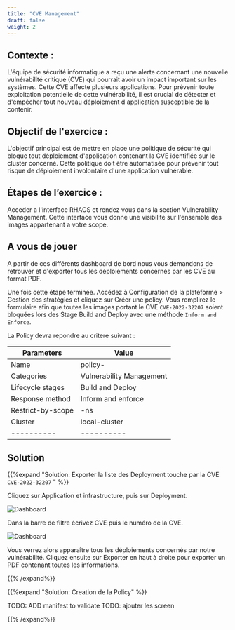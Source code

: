 ```yaml
---
title: "CVE Management"
draft: false
weight: 2
---
```


## Contexte :

L'équipe de sécurité informatique a reçu une alerte concernant une nouvelle vulnérabilité critique (CVE) qui pourrait avoir un impact important sur les systèmes. Cette CVE affecte plusieurs  applications. Pour prévenir toute exploitation potentielle de cette vulnérabilité, il est crucial de détecter et d'empêcher tout nouveau déploiement d'application susceptible de la contenir.

## Objectif de l'exercice :

L'objectif principal est de mettre en place une politique de sécurité qui bloque tout déploiement d'application contenant la CVE identifiée sur le cluster concerné. Cette politique doit être automatisée pour prévenir tout risque de déploiement involontaire d'une application vulnérable.

## Étapes de l’exercice :

Acceder a l'interface RHACS et rendez vous dans la section Vulnerability Management. Cette interface vous donne une visibilite sur l'ensemble des images appartenant a votre scope.

## A vous de jouer 

A partir de ces différents dashboard de bord nous vous demandons de retrouver et d'exporter tous les déploiements concernés par les CVE au format PDF.

Une fois cette étape terminée. Accédez à Configuration de la plateforme > Gestion des stratégies et cliquez sur Créer une policy. Vous remplirez le formulaire afin que toutes les images portant le CVE `CVE-2022-32207` soient bloquées lors des Stage Build and Deploy avec une méthode `Inform and Enforce`.

La Policy devra repondre au critere suivant :

| Parameters | Value |
|----------|----------|
| Name | policy-<YOURCOUNTRY> |
| Categories | Vulnerability Management |
| Lifecycle stages| Build and Deploy |
| Response method | Inform and enforce |
| Restrict-by-scope | <YOURCOUNTRY>-ns |
| Cluster | local-cluster |
|----------|----------|

## Solution


{{%expand "Solution: Exporter la liste des Deployment touche par la CVE `CVE-2022-32207` " %}}

Cliquez sur Application et infrastructure, puis sur Deployment. 

![Dashboard](/OPP-2023-lab-instruction.github.io/images/dashboard.png)

Dans la barre de filtre écrivez CVE puis le numéro de la CVE.

![Dashboard](/OPP-2023-lab-instruction.github.io/images/peloton.png)

Vous verrez alors apparaître tous les déploiements concernés par notre vulnérabilité. Cliquez ensuite sur Exporter en haut à droite pour exporter un PDF contenant toutes les informations.

{{% /expand%}}

{{%expand "Solution: Creation de la Policy" %}}

TODO: ADD manifest to validate
TODO: ajouter les screen

{{% /expand%}}



